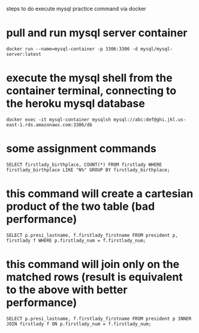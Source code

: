 steps to do execute mysql practice command via docker

# pull and run mysql server container
`docker run --name=mysql-container -p 3306:3306 -d mysql/mysql-server:latest`

# execute the mysql shell from the container terminal, connecting to the heroku mysql database
`docker exec -it mysql-container mysqlsh mysql://abc:def@ghi.jkl.us-east-1.rds.amazonaws.com:3306/db`

# some assignment commands
`SELECT firstlady_birthplace, COUNT(*) FROM firstlady WHERE firstlady_birthplace LIKE "N%" GROUP BY firstlady_birthplace;`

# this command will create a cartesian product of the two table (bad performance)
`SELECT p.presi_lastname, f.firstlady_firstname FROM president p, firstlady f WHERE p.firstlady_num = f.firstlady_num;`

# this command will join only on the matched rows (result is equivalent to the above with better performance)
`SELECT p.presi_lastname, f.firstlady_firstname FROM president p INNER JOIN firstlady f ON p.firstlady_num = f.firstlady_num;`
